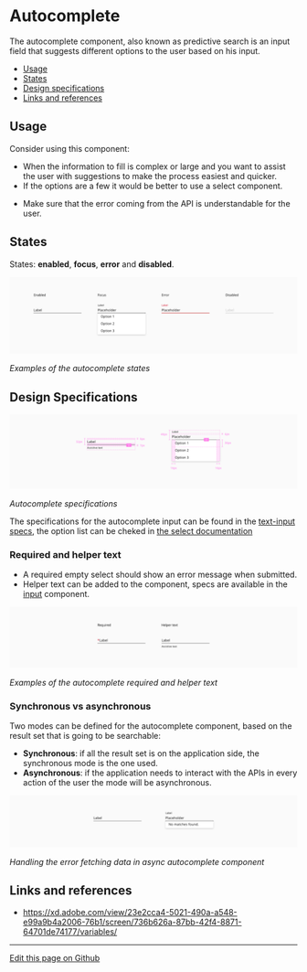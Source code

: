 # Autocomplete

The autocomplete component, also known as predictive search is an input field that suggests different options to the user based on his input. 

* [Usage](#usage)
* [States](#states)
* [Design specifications](#design-specifications)
* [Links and references](#links-and-references)


## Usage

Consider using this component:

* When the information to fill is complex or large and you want to assist the user with suggestions to make the process easiest and quicker.
* If the options are a few it would be better to use a select component.
+ Make sure that the error coming from the API is understandable for the user.


## States

States: **enabled**, **focus**, **error** and **disabled**.

![Examples of the autocomplete states](images/autocomplete_states.png)

_Examples of the autocomplete states_


## Design Specifications

![Autocomplete specifications](images/autocomplete_specs.png)

_Autocomplete specifications_

The specifications for the autocomplete input can be found in the [text-input specs](https://developer.dxc.com/design/guidelines/components/text-input), the option list can be cheked in [the select documentation](https://developer.dxc.com/design/guidelines/components/select)

### Required and helper text

* A required empty select should show an error message when submitted.
* Helper text can be added to the component, specs are available in the [input](https://developer.dxc.com/design/guidelines/components/text-input) component.

![Examples of the autocomplete required and helper text](images/autocomplete_required_helper.png)

_Examples of the autocomplete required and helper text_

### Synchronous vs asynchronous

Two modes can be defined for the autocomplete component, based on the result set that is going to be searchable:

* **Synchronous**: if all the result set is on the application side, the synchronous mode is the one used.
* **Asynchronous**: if the application needs to interact with the APIs in every action of the user the mode will be asynchronous.

![Handling the error fetching data in async autocomplete component](images/autocomplete_async.png)

_Handling the error fetching data in async autocomplete component_


## Links and references

- https://xd.adobe.com/view/23e2cca4-5021-490a-a548-e99a9b4a2006-76b1/screen/736b626a-87bb-42f4-8871-64701de74177/variables/

____________________________________________________________

[Edit this page on Github](https://github.com/dxc-technology/halstack-style-guide/blob/master/guidelines/components/autocomplete/README.md)
